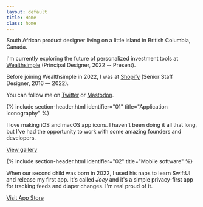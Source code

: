 ```yaml
---
layout: default
title: Home
class: home
---
```



South African product designer living on a little island in British Columbia, Canada. 

I'm currently exploring the future of personalized investment tools at [Wealthsimple](https://www.wealthsimple.com/en-ca) (Principal Designer, 2022 -- Present).

Before joining Wealthsimple in 2022, I was at [Shopify](https://www.shopify.com/) (Senior Staff Designer, 2016 –– 2022).

You can follow me on [Twitter](https://twitter.com/AdamWhitcroft) or [Mastodon](https://mastodon.design/@adam).

{% include section-header.html identifier="01" title="Application iconography" %}

I love making iOS and macOS app icons. I haven't been doing it all that long, but I've had the opportunity to work with some amazing founders and developers.

<a href="/icons/" class="button">View gallery</a>

{% include section-header.html identifier="02" title="Mobile software" %}


When our second child was born in 2022, I used his naps to learn SwiftUI and release my first app. It's called _Joey_ and it's a simple privacy-first app for tracking feeds and diaper changes. I'm real proud of it.

<a href="https://apps.apple.com/ca/app/joey/id1640592100" class="button">Visit App Store</a>